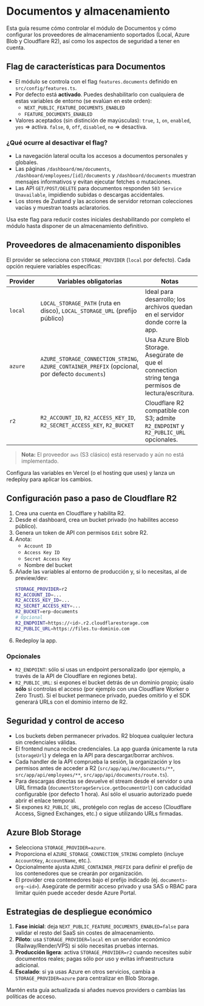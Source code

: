 # Documentos y almacenamiento

Esta guía resume cómo controlar el módulo de Documentos y cómo configurar los proveedores de almacenamiento soportados (Local, Azure Blob y Cloudflare R2), así como los aspectos de seguridad a tener en cuenta.

## Flag de características para Documentos

- El módulo se controla con el flag `features.documents` definido en `src/config/features.ts`.
- Por defecto está **activado**. Puedes deshabilitarlo con cualquiera de estas variables de entorno (se evalúan en este orden):
  - `NEXT_PUBLIC_FEATURE_DOCUMENTS_ENABLED`
  - `FEATURE_DOCUMENTS_ENABLED`
- Valores aceptados (sin distinción de mayúsculas): `true`, `1`, `on`, `enabled`, `yes` ⇒ activa. `false`, `0`, `off`, `disabled`, `no` ⇒ desactiva.

### ¿Qué ocurre al desactivar el flag?

- La navegación lateral oculta los accesos a documentos personales y globales.
- Las páginas `/dashboard/me/documents`, `/dashboard/employees/[id]/documents` y `/dashboard/documents` muestran mensajes informativos y evitan ejecutar fetches o mutaciones.
- Las API `GET/POST/DELETE` para documentos responden `503 Service Unavailable`, impidiendo subidas o descargas accidentales.
- Los stores de Zustand y las acciones de servidor retornan colecciones vacías y muestran toasts aclaratorios.

Usa este flag para reducir costes iniciales deshabilitando por completo el módulo hasta disponer de un almacenamiento definitivo.

## Proveedores de almacenamiento disponibles

El provider se selecciona con `STORAGE_PROVIDER` (`local` por defecto). Cada opción requiere variables específicas:

| Provider | Variables obligatorias                                                                          | Notas                                                                                              |
| -------- | ----------------------------------------------------------------------------------------------- | -------------------------------------------------------------------------------------------------- |
| `local`  | `LOCAL_STORAGE_PATH` (ruta en disco), `LOCAL_STORAGE_URL` (prefijo público)                     | Ideal para desarrollo; los archivos quedan en el servidor donde corre la app.                      |
| `azure`  | `AZURE_STORAGE_CONNECTION_STRING`, `AZURE_CONTAINER_PREFIX` (opcional, por defecto `documents`) | Usa Azure Blob Storage. Asegúrate de que el connection string tenga permisos de lectura/escritura. |
| `r2`     | `R2_ACCOUNT_ID`, `R2_ACCESS_KEY_ID`, `R2_SECRET_ACCESS_KEY`, `R2_BUCKET`                        | Cloudflare R2 compatible con S3; admite `R2_ENDPOINT` y `R2_PUBLIC_URL` opcionales.                |

> **Nota:** El proveedor `aws` (S3 clásico) está reservado y aún no está implementado.

Configura las variables en Vercel (o el hosting que uses) y lanza un redeploy para aplicar los cambios.

## Configuración paso a paso de Cloudflare R2

1. Crea una cuenta en Cloudflare y habilita R2.
2. Desde el dashboard, crea un bucket privado (no habilites acceso público).
3. Genera un token de API con permisos `Edit` sobre R2.
4. Anota:
   - `Account ID`
   - `Access Key ID`
   - `Secret Access Key`
   - Nombre del bucket
5. Añade las variables al entorno de producción y, si lo necesitas, al de preview/dev:
   ```bash
   STORAGE_PROVIDER=r2
   R2_ACCOUNT_ID=...
   R2_ACCESS_KEY_ID=...
   R2_SECRET_ACCESS_KEY=...
   R2_BUCKET=erp-documents
   # Opcional
   R2_ENDPOINT=https://<id>.r2.cloudflarestorage.com
   R2_PUBLIC_URL=https://files.tu-dominio.com
   ```
6. Redeploy la app.

### Opcionales

- `R2_ENDPOINT`: sólo si usas un endpoint personalizado (por ejemplo, a través de la API de Cloudflare en regiones beta).
- `R2_PUBLIC_URL`: si expones el bucket detrás de un dominio propio; úsalo **sólo** si controlas el acceso (por ejemplo con una Cloudflare Worker o Zero Trust). Si el bucket permanece privado, puedes omitirlo y el SDK generará URLs con el dominio interno de R2.

## Seguridad y control de acceso

- Los buckets deben permanecer privados. R2 bloquea cualquier lectura sin credenciales válidas.
- El frontend nunca recibe credenciales. La app guarda únicamente la ruta (`storageUrl`) y delega en la API para descargar/borrar archivos.
- Cada handler de la API comprueba la sesión, la organización y los permisos antes de acceder a R2 (`src/app/api/me/documents/**`, `src/app/api/employees/**`, `src/app/api/documents/route.ts`).
- Para descargas directas se devuelve el stream desde el servidor o una URL firmada (`documentStorageService.getDocumentUrl`) con caducidad configurable (por defecto 1 hora). Así sólo el usuario autorizado puede abrir el enlace temporal.
- Si expones `R2_PUBLIC_URL`, protégelo con reglas de acceso (Cloudflare Access, Signed Exchanges, etc.) o sigue utilizando URLs firmadas.

## Azure Blob Storage

- Selecciona `STORAGE_PROVIDER=azure`.
- Proporciona el `AZURE_STORAGE_CONNECTION_STRING` completo (incluye `AccountKey`, `AccountName`, etc.).
- Opcionalmente ajusta `AZURE_CONTAINER_PREFIX` para definir el prefijo de los contenedores que se crearán por organización.
- El provider crea contenedores bajo el prefijo indicado (ej. `documents-org-<id>`). Asegúrate de permitir acceso privado y usa SAS o RBAC para limitar quién puede acceder desde Azure Portal.

## Estrategias de despliegue económico

1. **Fase inicial**: deja `NEXT_PUBLIC_FEATURE_DOCUMENTS_ENABLED=false` para validar el resto del SaaS sin costes de almacenamiento.
2. **Piloto**: usa `STORAGE_PROVIDER=local` en un servidor económico (Railway/Render/VPS) si sólo necesitas pruebas internas.
3. **Producción ligera**: activa `STORAGE_PROVIDER=r2` cuando necesites subir documentos reales; pagas sólo por uso y evitas infraestructura adicional.
4. **Escalado**: si ya usas Azure en otros servicios, cambia a `STORAGE_PROVIDER=azure` para centralizar en Blob Storage.

Mantén esta guía actualizada si añades nuevos providers o cambias las políticas de acceso.
